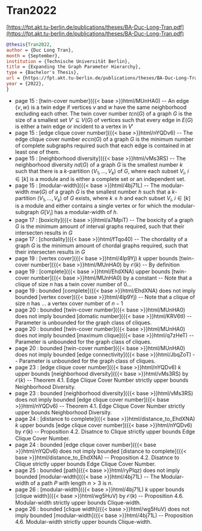 # Tran2022

[https://fpt.akt.tu-berlin.de/publications/theses/BA-Duc-Long-Tran.pdf](https://fpt.akt.tu-berlin.de/publications/theses/BA-Duc-Long-Tran.pdf)

```bibtex
@thesis{Tran2022,
author = {Duc Long Tran},
month = {September},
institution = {Technische Universität Berlin},
title = {Expanding the Graph Parameter Hierarchy},
type = {Bachelor's Thesis},
url = {https://fpt.akt.tu-berlin.de/publications/theses/BA-Duc-Long-Tran.pdf},
year = {2022},
}
```
* page 15 : [twin-cover number]({{< base >}}html/MUnHA0) -- An edge $\{v,w\}$ is a twin edge if vertices $v$ and $w$ have the same neighborhood excluding each other. The twin cover number $tcn(G)$ of a graph $G$ is the size of a smallest set $V' \subseteq V(G)$ of vertices such that every edge in $E(G)$ is either a twin edge or incident to a vertex in $V'$
* page 15 : [edge clique cover number]({{< base >}}html/nYQDv6) -- The edge clique cover number $eccn(G)$ of a graph $G$ is the minimum number of complete subgraphs required such that each edge is contained in at least one of them.
* page 15 : [neighborhood diversity]({{< base >}}html/vMs3RS) -- The neighborhood diversity $nd(G)$ of a graph $G$ is the smallest number $k$ such that there is a $k$-partition $(V_1,\dots,V_k)$ of $G$, where each subset $V_i$, $i \in [k]$ is a module and is either a complete set or an independent set.
* page 15 : [modular-width]({{< base >}}html/4bj71L) -- The modular-width $mw(G)$ of a graph $G$ is the smallest number $h$ such that a $k$-partition $(V_1,\dots,V_k)$ of $G$ exists, where $k \le h$ and each subset $V_i$, $i \in [k]$ is a module and either contains a single vertex or for which the modular-subgraph $G[V_i]$ has a modular-width of $h$.
* page 17 : [boxicity]({{< base >}}html/a7MpiT) -- The boxicity of a graph $G$ is the minimum amount of interval graphs required, such that their intersecten results in $G$
* page 17 : [chordality]({{< base >}}html/fTqo40) -- The chordality of a graph $G$ is the minimum amount of chordal graphs required, such that their intersecten results in $G$
* page 19 : [vertex cover]({{< base >}}html/4lp9Yj) $k$ upper bounds [twin-cover number]({{< base >}}html/MUnHA0) by $\mathcal O(k)$ -- By definition
* page 19 : [complete]({{< base >}}html/EhdXNA) upper bounds [twin-cover number]({{< base >}}html/MUnHA0) by a constant -- Note that a clique of size $n$ has a twin cover number of $0$...
* page 19 : bounded [complete]({{< base >}}html/EhdXNA) does not imply bounded [vertex cover]({{< base >}}html/4lp9Yj) -- Note that a clique of size $n$ has ... a vertex cover number of $n-1$
* page 20 : bounded [twin-cover number]({{< base >}}html/MUnHA0) does not imply bounded [domatic number]({{< base >}}html/KRV6tI) -- Parameter is unbounded for the graph class of cliques.
* page 20 : bounded [twin-cover number]({{< base >}}html/MUnHA0) does not imply bounded [maximum clique]({{< base >}}html/q7zHeT) -- Parameter is unbounded for the graph class of cliques.
* page 20 : bounded [twin-cover number]({{< base >}}html/MUnHA0) does not imply bounded [edge connectivity]({{< base >}}html/JbqZoT) -- Parameter is unbounded for the graph class of cliques.
* page 23 : [edge clique cover number]({{< base >}}html/nYQDv6) $k$ upper bounds [neighborhood diversity]({{< base >}}html/vMs3RS) by $\mathcal O(k)$ -- Theorem 4.1. Edge Clique Cover Number strictly upper bounds Neighborhood Diversity.
* page 23 : bounded [neighborhood diversity]({{< base >}}html/vMs3RS) does not imply bounded [edge clique cover number]({{< base >}}html/nYQDv6) -- Theorem 4.1. Edge Clique Cover Number strictly upper bounds Neighborhood Diversity.
* page 24 : [distance to complete]({{< base >}}html/distance_to_EhdXNA) $k$ upper bounds [edge clique cover number]({{< base >}}html/nYQDv6) by $\mathcal O(k)$ -- Proposition 4.2. Disatnce to Clique strictly upper bounds Edge Clique Cover Number.
* page 24 : bounded [edge clique cover number]({{< base >}}html/nYQDv6) does not imply bounded [distance to complete]({{< base >}}html/distance_to_EhdXNA) -- Proposition 4.2. Disatnce to Clique strictly upper bounds Edge Clique Cover Number.
* page 25 : bounded [path]({{< base >}}html/ryPlqz) does not imply bounded [modular-width]({{< base >}}html/4bj71L) -- The Modular-width of a path $P$ with length $n > 3$ is $n$.
* page 26 : [modular-width]({{< base >}}html/4bj71L) $k$ upper bounds [clique width]({{< base >}}html/wg5HuV) by $\mathcal O(k)$ -- Proposition 4.6. Modular-width strictly upper bounds Clique-width.
* page 26 : bounded [clique width]({{< base >}}html/wg5HuV) does not imply bounded [modular-width]({{< base >}}html/4bj71L) -- Proposition 4.6. Modular-width strictly upper bounds Clique-width.